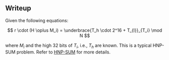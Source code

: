 
## Writeup

Given the following equations:

$$
r \cdot (H \oplus M_i) = \underbrace{T_h \cdot 2^16 + T_{l}}_{T_i} \mod N
$$

where $M_i$ and the high 32 bits of $T_i$, i.e., $T_h$ are known. This is a typical HNP-SUM problem. Refer to [HNP-SUM](/Lattice/HNP-SUM/) for more details.
